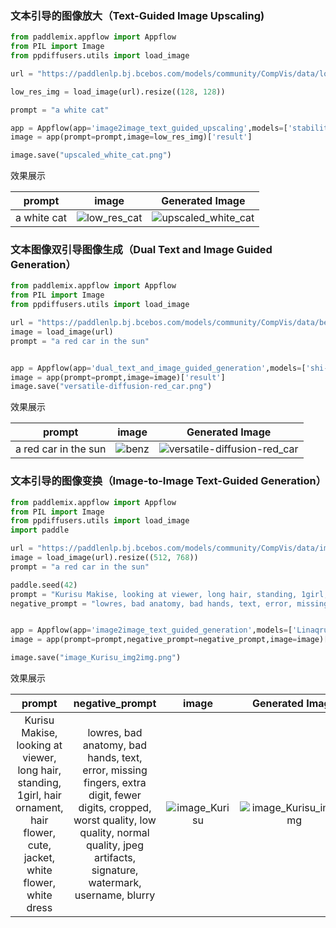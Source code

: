 ### 文本引导的图像放大（Text-Guided Image Upscaling)

```python
from paddlemix.appflow import Appflow
from PIL import Image
from ppdiffusers.utils import load_image

url = "https://paddlenlp.bj.bcebos.com/models/community/CompVis/data/low_res_cat.png"

low_res_img = load_image(url).resize((128, 128))

prompt = "a white cat"

app = Appflow(app='image2image_text_guided_upscaling',models=['stabilityai/stable-diffusion-x4-upscaler'])
image = app(prompt=prompt,image=low_res_img)['result']

image.save("upscaled_white_cat.png")
```

效果展示

<div align="center">

| prompt |image | Generated Image |
|:----:|:----:|:----:|
| a white cat| ![low_res_cat](https://github.com/LokeZhou/PaddleMIX/assets/13300429/5cc5f2ee-5709-4722-b5f2-3adabe98cbf2) |![upscaled_white_cat](https://github.com/LokeZhou/PaddleMIX/assets/13300429/f5688dd6-b328-4c3f-a9ab-9575b6ee77b2) |
</div>




### 文本图像双引导图像生成（Dual Text and Image Guided Generation）

```python
from paddlemix.appflow import Appflow
from PIL import Image
from ppdiffusers.utils import load_image

url = "https://paddlenlp.bj.bcebos.com/models/community/CompVis/data/benz.jpg"
image = load_image(url)
prompt = "a red car in the sun"


app = Appflow(app='dual_text_and_image_guided_generation',models=['shi-labs/versatile-diffusion'])
image = app(prompt=prompt,image=image)['result']
image.save("versatile-diffusion-red_car.png")

```

效果展示

<div align="center">

| prompt |image | Generated Image |
|:----:|:----:|:----:|
| a red car in the sun | ![benz](https://github.com/LokeZhou/PaddleMIX/assets/13300429/2a71f5fd-3dd3-4f3b-a3cb-fe5282eb728b) | ![versatile-diffusion-red_car](https://github.com/LokeZhou/PaddleMIX/assets/13300429/3904d53e-5412-4896-92d0-43c5770d8b39)|
</div>



### 文本引导的图像变换（Image-to-Image Text-Guided Generation）

```python
from paddlemix.appflow import Appflow
from PIL import Image
from ppdiffusers.utils import load_image
import paddle

url = "https://paddlenlp.bj.bcebos.com/models/community/CompVis/data/image_Kurisu.png"
image = load_image(url).resize((512, 768))
prompt = "a red car in the sun"

paddle.seed(42)
prompt = "Kurisu Makise, looking at viewer, long hair, standing, 1girl, hair ornament, hair flower, cute, jacket, white flower, white dress"
negative_prompt = "lowres, bad anatomy, bad hands, text, error, missing fingers, extra digit, fewer digits, cropped, worst quality, low quality, normal quality, jpeg artifacts, signature, watermark, username, blurry"


app = Appflow(app='image2image_text_guided_generation',models=['Linaqruf/anything-v3.0'])
image = app(prompt=prompt,negative_prompt=negative_prompt,image=image)['result']

image.save("image_Kurisu_img2img.png")

```

效果展示

<div align="center">

| prompt | negative_prompt |image | Generated Image |
|:----:|:----:|:----:| :----:|
| Kurisu Makise, looking at viewer, long hair, standing, 1girl, hair ornament, hair flower, cute, jacket, white flower, white dress | lowres, bad anatomy, bad hands, text, error, missing fingers, extra digit, fewer digits, cropped, worst quality, low quality, normal quality, jpeg artifacts, signature, watermark, username, blurry | ![image_Kurisu](https://github.com/LokeZhou/PaddleMIX/assets/13300429/9596c6b9-2dea-4a66-9419-b60332a08cd1)|![image_Kurisu_img2img](https://github.com/LokeZhou/PaddleMIX/assets/13300429/f4fa0efe-bce2-4bea-b6f6-19591af7e423) |
</div>
